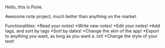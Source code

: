 Hello, this is Poire.

Awesome note project, much better than anything on the market.

Functionalities:
*Read your notes!
*Write new notes!
*Edit your notes!
*Add tags, and sort by tags
*Sort by dates!
*Change the skin of the app!
*Export to anything you want, as long as you want a .txt!
*Change the style of your text!
